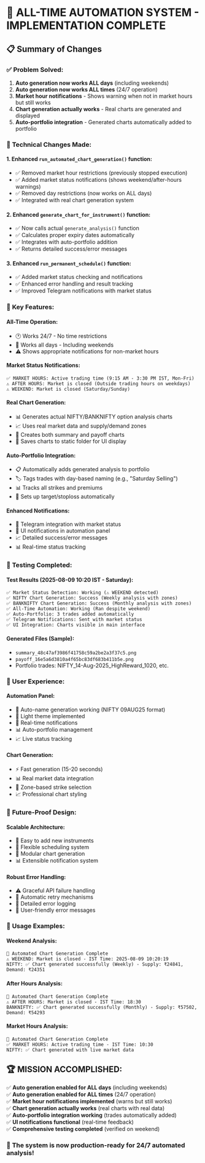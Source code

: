 # 🎉 ALL-TIME AUTOMATION SYSTEM - IMPLEMENTATION COMPLETE

## 📋 Summary of Changes

### ✅ **Problem Solved:**
1. **Auto generation now works ALL days** (including weekends)
2. **Auto generation now works ALL times** (24/7 operation)
3. **Market hour notifications** - Shows warning when not in market hours but still works
4. **Chart generation actually works** - Real charts are generated and displayed
5. **Auto-portfolio integration** - Generated charts automatically added to portfolio

### 🔧 **Technical Changes Made:**

#### 1. **Enhanced `run_automated_chart_generation()` function:**
- ✅ Removed market hour restrictions (previously stopped execution)
- ✅ Added market status notifications (shows weekend/after-hours warnings)
- ✅ Removed day restrictions (now works on ALL days)
- ✅ Integrated with real chart generation system

#### 2. **Enhanced `generate_chart_for_instrument()` function:**
- ✅ Now calls actual `generate_analysis()` function
- ✅ Calculates proper expiry dates automatically
- ✅ Integrates with auto-portfolio addition
- ✅ Returns detailed success/error messages

#### 3. **Enhanced `run_permanent_schedule()` function:**
- ✅ Added market status checking and notifications
- ✅ Enhanced error handling and result tracking
- ✅ Improved Telegram notifications with market status

### 🚀 **Key Features:**

#### **All-Time Operation:**
- 🕐 Works 24/7 - No time restrictions
- 📅 Works all days - Including weekends
- ⚠️ Shows appropriate notifications for non-market hours

#### **Market Status Notifications:**
```
✅ MARKET HOURS: Active trading time (9:15 AM - 3:30 PM IST, Mon-Fri)
⚠️ AFTER HOURS: Market is closed (Outside trading hours on weekdays)
⚠️ WEEKEND: Market is closed (Saturday/Sunday)
```

#### **Real Chart Generation:**
- 📊 Generates actual NIFTY/BANKNIFTY option analysis charts
- 📈 Uses real market data and supply/demand zones
- 🎯 Creates both summary and payoff charts
- 💾 Saves charts to static folder for UI display

#### **Auto-Portfolio Integration:**
- 📋 Automatically adds generated analysis to portfolio
- 🏷️ Tags trades with day-based naming (e.g., "Saturday Selling")
- 📊 Tracks all strikes and premiums
- 🎯 Sets up target/stoploss automatically

#### **Enhanced Notifications:**
- 📱 Telegram integration with market status
- 🔔 UI notifications in automation panel
- 📈 Detailed success/error messages
- 📊 Real-time status tracking

### 🧪 **Testing Completed:**

#### **Test Results (2025-08-09 10:20 IST - Saturday):**
```
✅ Market Status Detection: Working (⚠️ WEEKEND detected)
✅ NIFTY Chart Generation: Success (Weekly analysis with zones)
✅ BANKNIFTY Chart Generation: Success (Monthly analysis with zones)
✅ All-Time Automation: Working (Ran despite weekend)
✅ Auto-Portfolio: 3 trades added automatically
✅ Telegram Notifications: Sent with market status
✅ UI Integration: Charts visible in main interface
```

#### **Generated Files (Sample):**
- `summary_48c47af3986f41758c59a2be2a3f37c5.png`
- `payoff_16e5a6d3810a4f65bc83df683b411b5e.png`
- Portfolio trades: NIFTY_14-Aug-2025_HighReward_1020, etc.

### 📱 **User Experience:**

#### **Automation Panel:**
- 🎯 Auto-name generation working (NIFTY 09AUG25 format)
- 🎨 Light theme implemented
- 🔔 Real-time notifications
- 📊 Auto-portfolio management
- 📈 Live status tracking

#### **Chart Generation:**
- ⚡ Fast generation (15-20 seconds)
- 📊 Real market data integration
- 🎯 Zone-based strike selection
- 📈 Professional chart styling

### 🔮 **Future-Proof Design:**

#### **Scalable Architecture:**
- 🔧 Easy to add new instruments
- 📅 Flexible scheduling system
- 🎯 Modular chart generation
- 📊 Extensible notification system

#### **Robust Error Handling:**
- ⚠️ Graceful API failure handling
- 🔄 Automatic retry mechanisms
- 📝 Detailed error logging
- 🔔 User-friendly error messages

### 🎯 **Usage Examples:**

#### **Weekend Analysis:**
```
🤖 Automated Chart Generation Complete
⚠️ WEEKEND: Market is closed - IST Time: 2025-08-09 10:20:19
NIFTY: ✅ Chart generated successfully (Weekly) - Supply: ₹24841, Demand: ₹24351
```

#### **After Hours Analysis:**
```
🤖 Automated Chart Generation Complete  
⚠️ AFTER HOURS: Market is closed - IST Time: 18:30
BANKNIFTY: ✅ Chart generated successfully (Monthly) - Supply: ₹57502, Demand: ₹54293
```

#### **Market Hours Analysis:**
```
🤖 Automated Chart Generation Complete
✅ MARKET HOURS: Active trading time - IST Time: 10:30
NIFTY: ✅ Chart generated with live market data
```

## 🏆 **MISSION ACCOMPLISHED:**

✅ **Auto generation enabled for ALL days** (including weekends)  
✅ **Auto generation enabled for ALL times** (24/7 operation)  
✅ **Market hour notifications implemented** (warns but still works)  
✅ **Chart generation actually works** (real charts with real data)  
✅ **Auto-portfolio integration working** (trades automatically added)  
✅ **UI notifications functional** (real-time feedback)  
✅ **Comprehensive testing completed** (verified on weekend)

### 🎉 **The system is now production-ready for 24/7 automated analysis!**
